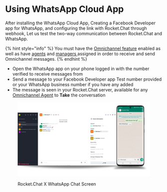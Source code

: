 # Using WhatsApp Cloud App

After installing the WhatsApp Cloud App, Creating a Facebook Developer app for WhatsApp, and configuring the link with Rocket.Chat through webhook, Let us test the two-way communication between Rocket.Chat and WhatsApp.

{% hint style="info" %}
You must have the [Omnichannel feature](../../../../use-rocket.chat/workspace-administration/settings/omnichannel-admins-guide/) enabled as well as have [agents](../../../../use-rocket.chat/omnichannel/agents.md) and [managers ](../../../../use-rocket.chat/omnichannel/managers.md)assigned in order to receive and send Omnichannel messages.
{% endhint %}

* Open the WhatsApp app on your phone logged in with the number verified to receive messages from
* Send a message to your Facebook Developer app Test number provided or your WhatsApp business number if you have any added
* The message is seen in your Rocket.Chat server, available for any [Omnichannel Agent](../../../../use-rocket.chat/omnichannel/agents.md) to **Take** the conversation

<figure><img src="../../../../.gitbook/assets/RocketChat X WhatsApp Chat Screen.png" alt=""><figcaption><p>Rocket.Chat X WhatsApp Chat Screen</p></figcaption></figure>
